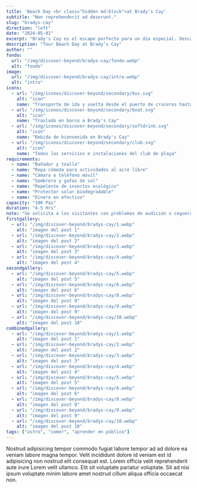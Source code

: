 ```yaml
---
title: 'Beach Day <br class="hidden md:block">at Brady’s Cay'
subtitle: "Non reprehenderit ad deserunt."
slug: "bradys-cay"
direction: "left"
date: "2024-05-01"
excerpt: "Brady's Cay es el escape perfecto para un día especial. Descansa en una hermosa playa de arena blanca, a la sombra de unas palmeras o de una cómoda sombrilla, con una bebida refrescante en la mano. Situado al este de la isla, Brady's Cay ofrece todo lo necesario para pasar un día de playa perfecto: servicios de playa, aguas cristalinas y un ambiente relajado. Un chapuzón, remar por la costa en kayak o simplemente disfrutar del sol caribeño. ¡Este es tu momento!"
description: "Tour Beach Day at Brady’s Cay"
author: ""
fondo:
  url: "/img/discover-beyond/bradys-cay/fondo.webp"
  alt: "fondo"
image:
  url: "/img/discover-beyond/bradys-cay/intro.webp"
  alt: "intro"
icons:
  - url: "/img/iconos/discover-beyond/secondary/bus.svg"
    alt: "icon"
    name: "Transporte de ida y vuelta desde el puerto de cruceros hasta el embarque"
  - url: "/img/iconos/discover-beyond/secondary/boat.svg"
    alt: "icon"
    name: "Traslado en barco a Brady's Cay"
  - url: "/img/iconos/discover-beyond/secondary/softdrink.svg"
    alt: "icon"
    name: "Bebida de bienvenida en Brady's Cay"
  - url: "/img/iconos/discover-beyond/secondary/club.svg"
    alt: "icon"
    name: "Todos los servicios e instalaciones del club de playa"
requirements:
  - name: "Bañador y toalla"
  - name: "Ropa cómoda para actividades al aire libre"
  - name: "Cámara o teléfono móvil"
  - name: "Sombrero y gafas de sol"
  - name: "Repelente de insectos ecológico"
  - name: "Protector solar biodegradable"
  - name: "Dinero en efectivo"
capacity: "100 Pax"
duration: "4.5 Hrs"
note: "Se solicita a los visitantes con problemas de audición o ceguera que vayan acompañados de un asistente, amigo o familiar para garantizar su comodidad y seguridad. Los participantes deben tener entre 3 y 70 años. Por motivos de seguridad, esta actividad no es apta para personas que hayan sido operadas recientemente ni para mujeres embarazadas. Esta excursión incluye caminar por superficies irregulares, por lo que los participantes deben ser capaces de caminar de forma independiente sin ayuda. Esta excursión no es apta para personas con movilidad reducida, como andadores, bastones, sillas de ruedas o scooter."
firstgallery:
  - url: "/img/discover-beyond/bradys-cay/1.webp"
    alt: "imagen del post 1"
  - url: "/img/discover-beyond/bradys-cay/2.webp"
    alt: "imagen del post 2"
  - url: "/img/discover-beyond/bradys-cay/3.webp"
    alt: "imagen del post 3"
  - url: "/img/discover-beyond/bradys-cay/4.webp"
    alt: "imagen del post 4"
secondgallery:
  - url: "/img/discover-beyond/bradys-cay/5.webp"
    alt: "imagen del post 5"
  - url: "/img/discover-beyond/bradys-cay/6.webp"
    alt: "imagen del post 6"
  - url: "/img/discover-beyond/bradys-cay/8.webp"
    alt: "imagen del post 8"
  - url: "/img/discover-beyond/bradys-cay/9.webp"
    alt: "imagen del post 9"
  - url: "/img/discover-beyond/bradys-cay/10.webp"
    alt: "imagen del post 10"
combinedgallery:
  - url: "/img/discover-beyond/bradys-cay/1.webp"
    alt: "imagen del post 1"
  - url: "/img/discover-beyond/bradys-cay/2.webp"
    alt: "imagen del post 2"
  - url: "/img/discover-beyond/bradys-cay/3.webp"
    alt: "imagen del post 3"
  - url: "/img/discover-beyond/bradys-cay/4.webp"
    alt: "imagen del post 4"
  - url: "/img/discover-beyond/bradys-cay/5.webp"
    alt: "imagen del post 5"
  - url: "/img/discover-beyond/bradys-cay/6.webp"
    alt: "imagen del post 6"
  - url: "/img/discover-beyond/bradys-cay/8.webp"
    alt: "imagen del post 8"
  - url: "/img/discover-beyond/bradys-cay/9.webp"
    alt: "imagen del post 9"
  - url: "/img/discover-beyond/bradys-cay/10.webp"
    alt: "imagen del post 10"
tags: ["astro", "comer", "aprender en público"]
---
```



Nostrud adipisicing tempor commodo fugiat labore tempor ad ad dolore ea veniam labore magna tempor. Velit incididunt dolore id veniam est id adipisicing non nostrud elit consequat est. Lorem officia velit reprehenderit aute irure Lorem velit ullamco. Elit sit voluptate pariatur voluptate. Sit ad nisi ipsum voluptate minim labore amet nostrud cillum aliqua officia occaecat non.

